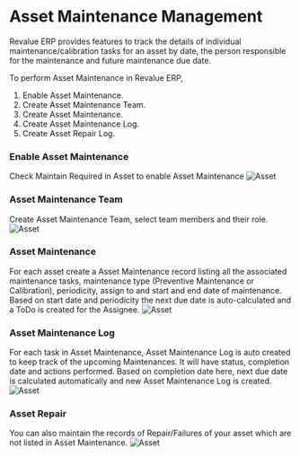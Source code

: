 # Asset Maintenance Management
Revalue ERP provides features to track the details of individual maintenance/calibration tasks for an asset by date, the person responsible for the maintenance and future maintenance due date.

To perform Asset Maintenance in Revalue ERP,

  1. Enable Asset Maintenance.
  2. Create Asset Maintenance Team.
  3. Create Asset Maintenance.
  4. Create Asset Maintenance Log.
  5. Create Asset Repair Log.

### Enable Asset Maintenance
Check Maintain Required in Asset to enable Asset Maintenance
<img class="screenshot" alt="Asset" src="/docs/assets/img/asset/maintenance_required.png">

### Asset Maintenance Team
Create Asset Maintenance Team, select team members and their role.
<img class="screenshot" alt="Asset" src="/docs/assets/img/asset/asset_maintenance_team.png">


### Asset Maintenance
For each asset create a Asset Maintenance record listing all the associated maintenance tasks, maintenance type (Preventive Maintenance or Calibration), periodicity, assign to and start and end date of maintenance. Based on start date and periodicity the next due date is auto-calculated and a ToDo is created for the Assignee.
<img class="screenshot" alt="Asset" src="/docs/assets/img/asset/asset_maintenance.png">

### Asset Maintenance Log
For each task in Asset Maintenance, Asset Maintenance Log is auto created to keep track of the upcoming Maintenances. It will have status, completion date and actions performed. Based on completion date here, next due date is calculated automatically and new Asset Maintenance Log is created.
<img class="screenshot" alt="Asset" src="/docs/assets/img/asset/asset_maintenance_log.png">

### Asset Repair
You can also maintain the records of Repair/Failures of your asset which are not listed in Asset Maintenance.
<img class="screenshot" alt="Asset" src="/docs/assets/img/asset/asset_repair.png">